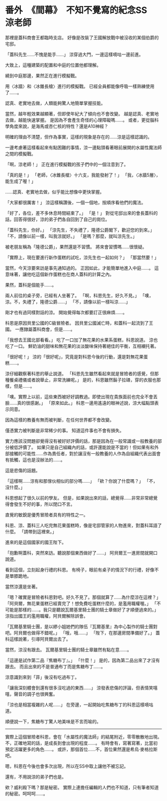 # 番外　《間幕》　不知不覺寫的紀念SS　涼老師

那裡是蓋科商會王都臨時支店。
好像是改裝了王國解放戰中被沒收的某個伯爵的宅邸。

「蓋科先生……不愧是能手……」
涼穿過大門，一邊這樣嘀咕一邊前進。

大致上，這種建築的配置和中庭的位置他都理解。

繞到中庭那邊，果然正在進行模擬戰。

用〈冰牆〉和〈冰錐長槍〉進行的模擬戰。
已經全員都能像呼吸一樣熟練使用了……。

認真、老實地去做，人類能夠驚人地簡單掌握技能。

當然，越年輕效果越顯著，但即使年紀大了傾向也不會改變。
越是認真、老實地去做，越能快速掌握。
是因為不會產生奇怪的心理障礙嗎……。
或者，更從腦科學角度來說，是海馬或杏仁核的特性？還是A10神經？

明確的理由不清楚，但作為事實，這樣的現象是存在的……涼是這樣認識的。

一邊考慮著這樣看起來有點困難的事情，涼一邊點頭看著眼前展開的水屬性魔法師之間的模擬戰。

「啊，涼老師！」
正在進行模擬戰的孩子們中的一個注意到了。

「真的是！」
「老師，〈冰錐長槍〉十六支，我能發射了！」
「我，〈冰牆5層〉，能生成了喔！」

……認真、老實地去做，似乎能比想像中更快掌握。

「大家都很厲害！」
涼這樣稱讚後，一個一個地，按順序看他們的魔法。

「好了，各位，差不多休息時間結束了。」
「是！」
對從宅邸出來的會長蓋科的話，回答得很好，涼的弟子們各自回到了自己的崗位。

「蓋科先生，你好。」
「涼先生，不失禮了，隆德公爵閣下，歡迎您的到來。」
「不，請像以前一樣，叫我涼就好。」
「是嗎？那麼，就叫涼先生。」

被老朋友稱為「隆德公爵」，果然還是不習慣。
將來會習慣嗎……很懷疑。

「實際上，現在要進行新作蛋糕的試吃，涼先生也一起如何？」
「那當然要！」

當然，今天涼要來訪是事先通知過的。
正因如此，才能簡單地進入中庭……。
這意味著，讓他吃這個新作蛋糕也在商人蓋科的計算之內。

果然，蓋科是個能手……。

兩人前往的桌子旁，已經有人坐著了。
「啊，科恩先生，好久不見。」
「噢，涼。不，失禮了，隆德公爵……」
「不，請像以前一樣叫涼……」

剛才也有過同樣對話的涼。
開始覺得每次都要訂正很麻煩……。

科恩是原因貝里公國的C級冒險者。
因貝里公國滅亡時，和蓋科一起流到了王國。
一應隸屬蓋科商會，但是……。

「我想去王國北部看看。」
吃了一口加了無花果的水果系蛋糕，科恩說道。
涼也吃了一口。
鮮奶油的甜味和無花果的淡淡酸味保持著絕佳的平衡，互相襯托著。

「很好呢！」
涼的「很好呢」，究竟是對科恩今後的行動，還是對無花果蛋糕……。

涼仔細觀察著科恩的舉止說道。
「科恩先生雖然看起來就是冒險者的感覺，但那種餐桌禮儀或者說舉止，非常洗練呢。」
是的，科恩雖然鬍子拉碴，穿的衣服也那樣，但是……。

「噢。實際上以前，這些東西被好好調教過。即使出現在貴族面前也完全不會丟臉……真的很感謝。」
「原來如此。」
科恩一邊用遙遠的眼神述說，涼大幅點頭表示同意。

因為這樣的教養有無而被判斷，在任何世界都不會改變。

僅憑實力被判斷是非常稀少的事。
知道這件事也不會有損失。

實力應該沒問題卻覺得沒有被好好評價的話，那是因為在一般常識或一般教養的部分被低評價了。
如果只是自己組織內的話，或許還能說是不當的！但如果有和外部接觸的可能性……作為責任者，對於讓沒有一般教養的人作為自組織代表出面會有抵觸，這也是沒辦法的……。

這是悲傷的話題。

「這樣啊……涼有和那傢伙相似的部分嗎……」
「欸？你說了什麼嗎？」
「不，沒什麼。」

科恩想起了很久以前的學友。
但是，如果說出來的話，總覺得……非常非常總覺得會發生不好的事，所以閉口不言。

直覺的敏銳是優秀冒險者具有的特性之一。

科恩、涼、蓋科三人吃完無花果蛋糕時，像是宅邸管家的人物進來，對蓋科耳語了什麼。
「請帶到這裡來。」

進來的是這個國家的國王陛下。

「抱歉啊蓋科，突然來訪。聽說那個東西做好了……」
阿貝爾王一進房間就開口說道。

看到這個，立刻起身行禮的科恩。
有椅子，眼前有桌子的情況下的行禮，好像不是單膝跪地。

當然涼還是坐著。

「嗯？確實是冒險者科恩對吧。好久不見了。那個就算了……為什麼涼在這裡？」
「阿貝爾，無花果蛋糕已經賣完了！想免費吃蛋糕什麼的，是濫用職權喔。」
「不可能是那樣的……。我只是聽說瓦爾基里騎士團的騎士章做好了才順便過來的。」
涼指出國王的濫用職權，阿貝爾解除誤會。

「瓦爾基里騎士團，是以繆小姐她們的隊伍『瓦爾基里』為中心製作的騎士團對吧。阿貝爾也做得不錯呢。」
「哦，哦……」
「陛下，在那邊房間準備好了。」
蓋科這樣說著，引導阿貝爾出去了。

當然，涼沒有跟去。
瓦爾基里騎士團的騎士章雖然有點在意……。

「這邊是試作第二品『焦糖布丁』。」
「什麼！」
是的，因為第二品出來了才沒有跟去。
而且出來的不是普通布丁而是焦糖布丁……。

涼意識到來到「菲」後沒有吃過布丁。

「讓我深刻體會到還有很多沒吃過的東西……」
涼發表悲傷的評論，但表情笑嘻嘻，聲音的調子也很興奮。

「涼也是相當複雜的人呢……」
在旁邊，一起開始吃焦糖布丁的科恩這樣嘀咕道。

順便說一下，焦糖布丁驚人地美味是不言而喻的。

---

實際上這個冒險者科恩，會在「水屬性的魔法師」的結尾附近，零零散散地出現。
不，正確地寫的話，是成長到會出現的程度……。
有時會有，寫著寫著，比當初預定活躍更多的角色……。
或許，那個首位……不，首位果然還是希烏·麥格拉斯吧。

嗯，科恩在今後也會多次出現，所以在SS中取上讓他不被忘記。

還有，不用說涼的弟子們也是。

欸？威利殿下嗎？那是秘密。
實際上連擔任編輯的人們也不知道，只有筆者知道的秘密。呵呵呵……。